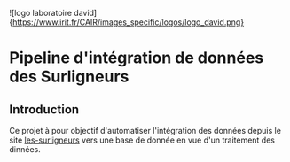 ![logo laboratoire david]{https://www.irit.fr/CAIR/images_specific/logos/logo_david.png}

# Pipeline d'intégration de données des Surligneurs

## Introduction

Ce projet à pour objectif d'automatiser l'intégration des données depuis le site [les-surligneurs](les-surlligneurs.eu) vers une base de donnée en vue d'un traitement des dinnées.

